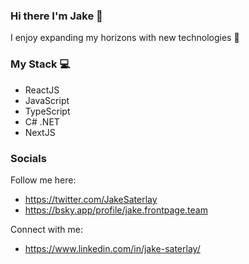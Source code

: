 ### Hi there I'm Jake 👋

I enjoy expanding my horizons with new technologies 🚀

### My Stack 💻
- ReactJS
- JavaScript
- TypeScript
- C# .NET
- NextJS

### Socials
Follow me here:
- https://twitter.com/JakeSaterlay
- https://bsky.app/profile/jake.frontpage.team

Connect with me:
- https://www.linkedin.com/in/jake-saterlay/

<!--
**JakeSaterlay/JakeSaterlay** is a ✨ _special_ ✨ repository because its `README.md` (this file) appears on your GitHub profile.

Here are some ideas to get you started:

- 🔭 I’m currently working on ...
- 🌱 I’m currently learning ...
- 👯 I’m looking to collaborate on ...
- 🤔 I’m looking for help with ...
- 💬 Ask me about ...
- 📫 How to reach me: ...
- 😄 Pronouns: ...
- ⚡ Fun fact: ...
-->
